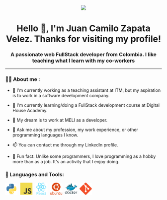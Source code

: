 <div id="header" align="center">
    <img src="https://media.giphy.com/media/umYMU8G2ixG5mJBDo5/giphy.gif" width="200">
    <h1 align="center">Hello 👋, I'm Juan Camilo Zapata Velez. Thanks for visiting my profile!</h1>
    <h3 align="center">A passionate web FullStack developer from Colombia. I like teaching what I learn with my co-workers</h3>
</div>

---

### 🧑‍💻 About me : 
- 🦸 I'm currently working as a teaching assistant at ITM, but my aspiration is to work in a software development company.

- 🧙 I'm currently learning/doing a FullStack development course at Digital House Academy.

- 🛒 My dream is to work at MELI as a developer.

- 💬 Ask me about my profession, my work experience, or other programming languages I know.

- 📫 You can contact me through my LinkedIn profile.

- 🐒 Fun fact: Unlike some programmers, I love programming as a hobby more than as a job. It's an activity that I enjoy doing.

<div align="left">
    <h3>🔨 Languages and Tools:</h3>
    <div>
        <img src="https://github.com/devicons/devicon/blob/master/icons/python/python-original.svg" title="Python" alt="python" width="40" height="40"/>&nbsp;
        <img src="https://github.com/devicons/devicon/blob/master/icons/javascript/javascript-original.svg" title="JavaScript" alt="JS" width="40" height="40"/>&nbsp;
        <img src="https://github.com/devicons/devicon/blob/master/icons/react/react-original-wordmark.svg" title="React" alt="React" width="40" height="40"/>&nbsp;
        <img src="https://github.com/devicons/devicon/blob/master/icons/ubuntu/ubuntu-plain-wordmark.svg" title="Ubuntu" alt="Ubuntu" width="40" height="40"/>&nbsp;
        <img src="https://github.com/devicons/devicon/blob/master/icons/docker/docker-original-wordmark.svg" title="Docker" alt="Docker" width="40" height="40"/>&nbsp;
        <img src="https://github.com/devicons/devicon/blob/master/icons/git/git-original.svg" title="Git" alt="git" width="40" height="40"/>&nbsp;
    </div>
</div>
